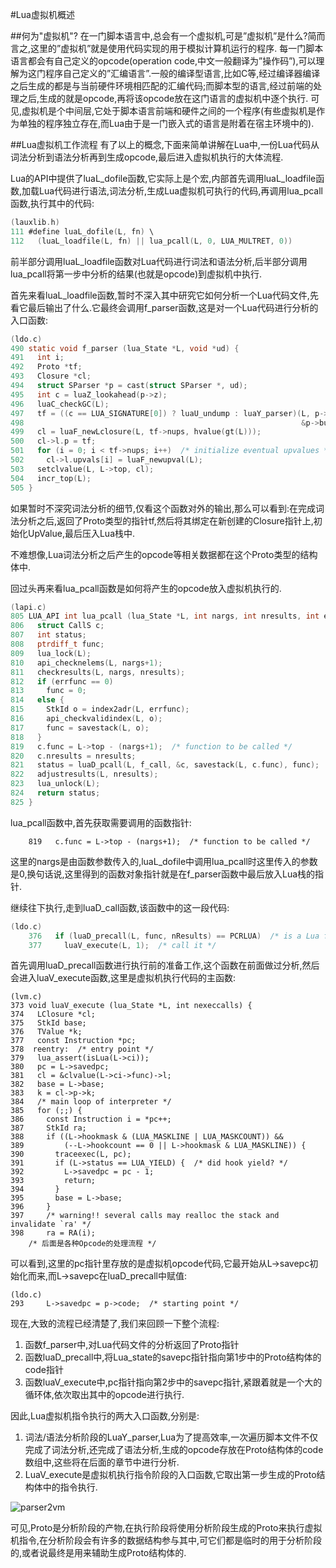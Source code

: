 #Lua虚拟机概述

##何为"虚拟机"?
在一门脚本语言中,总会有一个虚拟机,可是”虚拟机”是什么?简而言之,这里的”虚拟机”就是使用代码实现的用于模拟计算机运行的程序.
每一门脚本语言都会有自己定义的opcode(operation code,中文一般翻译为”操作码”),可以理解为这门程序自己定义的”汇编语言”.一般的编译型语言,比如C等,经过编译器编译之后生成的都是与当前硬件环境相匹配的汇编代码;而脚本型的语言,经过前端的处理之后,生成的就是opcode,再将该opcode放在这门语言的虚拟机中逐个执行.
可见,虚拟机是个中间层,它处于脚本语言前端和硬件之间的一个程序(有些虚拟机是作为单独的程序独立存在,而Lua由于是一门嵌入式的语言是附着在宿主环境中的).

##Lua虚拟机工作流程
有了以上的概念,下面来简单讲解在Lua中,一份Lua代码从词法分析到语法分析再到生成opcode,最后进入虚拟机执行的大体流程.

Lua的API中提供了luaL\_dofile函数,它实际上是个宏,内部首先调用luaL\_loadfile函数,加载Lua代码进行语法,词法分析,生成Lua虚拟机可执行的代码,再调用lua\_pcall函数,执行其中的代码:

```C
(lauxlib.h)
111 #define luaL_dofile(L, fn) \
112   (luaL_loadfile(L, fn) || lua_pcall(L, 0, LUA_MULTRET, 0))
```

前半部分调用luaL\_loadfile函数对Lua代码进行词法和语法分析,后半部分调用lua\_pcall将第一步中分析的结果(也就是opcode)到虚拟机中执行.

首先来看luaL\_loadfile函数,暂时不深入其中研究它如何分析一个Lua代码文件,先看它最后输出了什么.它最终会调用f\_parser函数,这是对一个Lua代码进行分析的入口函数:

```C
(ldo.c)
490 static void f_parser (lua_State *L, void *ud) {
491   int i;
492   Proto *tf;
493   Closure *cl;
494   struct SParser *p = cast(struct SParser *, ud);
495   int c = luaZ_lookahead(p->z);
496   luaC_checkGC(L);
497   tf = ((c == LUA_SIGNATURE[0]) ? luaU_undump : luaY_parser)(L, p->z,
498                                                              &p->buff, p->name);
499   cl = luaF_newLclosure(L, tf->nups, hvalue(gt(L)));
500   cl->l.p = tf;
501   for (i = 0; i < tf->nups; i++)  /* initialize eventual upvalues */
502     cl->l.upvals[i] = luaF_newupval(L);
503   setclvalue(L, L->top, cl);
504   incr_top(L);
505 } 	
```
	
如果暂时不深究词法分析的细节,仅看这个函数对外的输出,那么可以看到:在完成词法分析之后,返回了Proto类型的指针tf,然后将其绑定在新创建的Closure指针上,初始化UpValue,最后压入Lua栈中.

不难想像,Lua词法分析之后产生的opcode等相关数据都在这个Proto类型的结构体中.

回过头再来看lua\_pcall函数是如何将产生的opcode放入虚拟机执行的.

```C
(lapi.c)
805 LUA_API int lua_pcall (lua_State *L, int nargs, int nresults, int errfunc) {
806   struct CallS c;
807   int status;
808   ptrdiff_t func;
809   lua_lock(L);
810   api_checknelems(L, nargs+1);
811   checkresults(L, nargs, nresults);
812   if (errfunc == 0)
813     func = 0;
814   else {
815     StkId o = index2adr(L, errfunc);
816     api_checkvalidindex(L, o);
817     func = savestack(L, o);
818   }
819   c.func = L->top - (nargs+1);  /* function to be called */
820   c.nresults = nresults;
821   status = luaD_pcall(L, f_call, &c, savestack(L, c.func), func);
822   adjustresults(L, nresults);
823   lua_unlock(L);
824   return status;
825 }
```
  
lua\_pcall函数中,首先获取需要调用的函数指针:
 
```
  	819   c.func = L->top - (nargs+1);  /* function to be called */
```

这里的nargs是由函数参数传入的,luaL\_dofile中调用lua\_pcall时这里传入的参数是0,换句话说,这里得到的函数对象指针就是在f\_parser函数中最后放入Lua栈的指针.

继续往下执行,走到luaD\_call函数,该函数中的这一段代码:

```C
(ldo.c)
	376   if (luaD_precall(L, func, nResults) == PCRLUA)  /* is a Lua function? */
	377     luaV_execute(L, 1);  /* call it */
```

首先调用luaD\_precall函数进行执行前的准备工作,这个函数在前面做过分析,然后会进入luaV\_execute函数,这里是虚拟机执行代码的主函数:

```
(lvm.c)
373 void luaV_execute (lua_State *L, int nexeccalls) {
374   LClosure *cl;           
375   StkId base;             
376   TValue *k;              
377   const Instruction *pc;
378  reentry:  /* entry point */
379   lua_assert(isLua(L->ci));
380   pc = L->savedpc;
381   cl = &clvalue(L->ci->func)->l; 
382   base = L->base;  
383   k = cl->p->k;
384   /* main loop of interpreter */ 
385   for (;;) {    
386     const Instruction i = *pc++;   
387     StkId ra;   
388     if ((L->hookmask & (LUA_MASKLINE | LUA_MASKCOUNT)) &&
389         (--L->hookcount == 0 || L->hookmask & LUA_MASKLINE)) { 
390       traceexec(L, pc);
391       if (L->status == LUA_YIELD) {  /* did hook yield? */
392         L->savedpc = pc - 1;
393         return;           
394       }
395       base = L->base;
396     }
397     /* warning!! several calls may realloc the stack and invalidate `ra' */
398     ra = RA(i); 
	/* 后面是各种Opcode的处理流程 */
```
	
可以看到,这里的pc指针里存放的是虚拟机opcode代码,它最开始从L->savepc初始化而来,而L->savepc在luaD\_precall中赋值:

```
(ldo.c)
293     L->savedpc = p->code;  /* starting point */
```
	
现在,大致的流程已经清楚了,我们来回顾一下整个流程:

1.	函数f\_parser中,对Lua代码文件的分析返回了Proto指针
2.	函数luaD\_precall中,将Lua\_state的savepc指针指向第1步中的Proto结构体的code指针
3.	函数luaV\_execute中,pc指针指向第2步中的savepc指针,紧跟着就是一个大的循环体,依次取出其中的opcode进行执行.
	
因此,Lua虚拟机指令执行的两大入口函数,分别是:
	
1.	词法/语法分析阶段的LuaY\_parser,Lua为了提高效率,一次遍历脚本文件不仅完成了词法分析,还完成了语法分析,生成的opcode存放在Proto结构体的code数组中,这些将在后面的章节中进行分析.
2.	LuaV\_execute是虚拟机执行指令阶段的入口函数,它取出第一步生成的Proto结构体中的指令执行.
	
	
![parser2vm](https://raw.github.com/lichuang/Lua-Source-Internal/master/pic/parser2vm.png "parser2vm")
	
	
可见,Proto是分析阶段的产物,在执行阶段将使用分析阶段生成的Proto来执行虚拟机指令,在分析阶段会有许多的数据结构参与其中,可它们都是临时的用于分析阶段的,或者说最终是用来辅助生成Proto结构体的.
		


